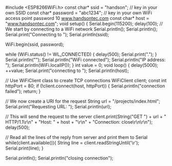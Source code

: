 #include <ESP8266WiFi.h>
const char* ssid = "handson"; // key in your own SSID
const char* password = "abc1234"; // key in your own WiFi access point
password
10 www.handsontec.com
const char* host = "www.handsontec.com";
void setup() {
 Serial.begin(115200);
 delay(100);
 // We start by connecting to a WiFi network
 Serial.println();
 Serial.println();
 Serial.print("Connecting to ");
 Serial.println(ssid);

 WiFi.begin(ssid, password);

 while (WiFi.status() != WL_CONNECTED) {
 delay(500);
 Serial.print(".");
 }
 Serial.println("");
 Serial.println("WiFi connected");
 Serial.println("IP address: ");
 Serial.println(WiFi.localIP());
}
int value = 0;
void loop() {
 delay(5000);
 ++value;
 Serial.print("connecting to ");
 Serial.println(host);

 // Use WiFiClient class to create TCP connections
 WiFiClient client;
 const int httpPort = 80;
 if (!client.connect(host, httpPort)) {
 Serial.println("connection failed");
 return;
 }

 // We now create a URI for the request
 String url = "/projects/index.html";
 Serial.print("Requesting URL: ");
 Serial.println(url);

 // This will send the request to the server
 client.print(String("GET ") + url + " HTTP/1.1\r\n" +
 "Host: " + host + "\r\n" +
 "Connection: close\r\n\r\n");
 delay(500);

 // Read all the lines of the reply from server and print them to Serial
 while(client.available()){
 String line = client.readStringUntil('\r');
 Serial.print(line);
 }

 Serial.println();
 Serial.println("closing connection");

